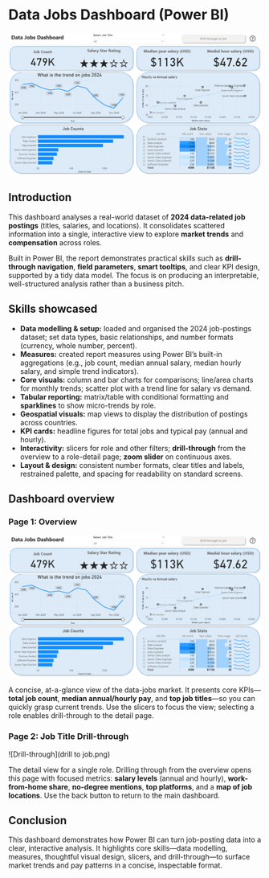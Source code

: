 # Data Jobs Dashboard (Power BI)

![Dashboard](dashboard.png)

## Introduction
This dashboard analyses a real-world dataset of **2024 data-related job postings** (titles, salaries, and locations). It consolidates scattered information into a single, interactive view to explore **market trends** and **compensation** across roles.

Built in Power BI, the report demonstrates practical skills such as **drill-through navigation**, **field parameters**, **smart tooltips**, and clear KPI design, supported by a tidy data model. The focus is on producing an interpretable, well-structured analysis rather than a business pitch.

## Skills showcased

- **Data modelling & setup:** loaded and organised the 2024 job-postings dataset; set data types, basic relationships, and number formats (currency, whole number, percent).
- **Measures:** created report measures using Power BI’s built-in aggregations (e.g., job count, median annual salary, median hourly salary, and simple trend indicators).
- **Core visuals:** column and bar charts for comparisons; line/area charts for monthly trends; scatter plot with a trend line for salary vs demand.
- **Tabular reporting:** matrix/table with conditional formatting and **sparklines** to show micro-trends by role.
- **Geospatial visuals:** map views to display the distribution of postings across countries.
- **KPI cards:** headline figures for total jobs and typical pay (annual and hourly).
- **Interactivity:** slicers for role and other filters; **drill-through** from the overview to a role-detail page; **zoom slider** on continuous axes.
- **Layout & design:** consistent number formats, clear titles and labels, restrained palette, and spacing for readability on standard screens.

## Dashboard overview

### Page 1: Overview
![Dashboard](dashboard.png)

A concise, at-a-glance view of the data-jobs market. It presents core KPIs—**total job count**, **median annual/hourly pay**, and **top job titles**—so you can quickly grasp current trends. Use the slicers to focus the view; selecting a role enables drill-through to the detail page.

### Page 2: Job Title Drill-through
![Drill-through](drill to job.png)

The detail view for a single role. Drilling through from the overview opens this page with focused metrics: **salary levels** (annual and hourly), **work-from-home share**, **no-degree mentions**, **top platforms**, and a **map of job locations**. Use the back button to return to the main dashboard.

## Conclusion

This dashboard demonstrates how Power BI can turn job-posting data into a clear, interactive analysis. It highlights core skills—data modelling, measures, thoughtful visual design, slicers, and drill-through—to surface market trends and pay patterns in a concise, inspectable format.




